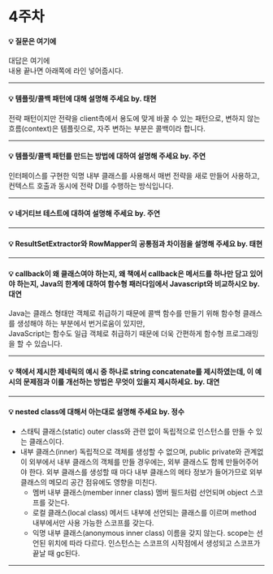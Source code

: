 # 4주차  
#### :bulb: 질문은 여기에  
대답은 여기에  
내용 끝나면 아래쪽에 라인 넣어줍시다.

--------

#### :bulb: 템플릿/콜백 패턴에 대해 설명해 주세요 by. 태현   
전략 패턴이지만 전략을 client측에서 용도에 맞게 바꿀 수 있는 패턴으로, 변하지 않는 흐름(context)은 템플릿으로, 자주 변하는 부분은 콜백이라 합니다.

--------

#### :bulb: 템플릿/콜백 패턴를 만드는 방법에 대하여 설명해 주세요 by. 주연  
인터페이스를 구현한 익명 내부 클래스를 사용해서 매번 전략을 새로 만들어 사용하고, 컨텍스트 호출과 동시에 전략 DI를 수행하는 방식입니다.

--------

#### :bulb: 네거티브 테스트에 대하여 설명해 주세요 by. 주연

--------

#### :bulb: ResultSetExtractor와 RowMapper의 공통점과 차이점을 설명해 주세요 by. 태현

--------

#### :bulb: callback이 왜 클래스여야 하는지, 왜 책에서 callback은 메서드를 하나만 담고 있어야 하는지, Java의 한계에 대하여 함수형 패러다임에서 Javascript와 비교하시오 by. 대연  
Java는 클래스 형태만 객체로 취급하기 때문에 콜백 함수를 만들기 위해 함수형 클래스를 생성해야 하는 부분에서 번거로움이 있지만,  
JavaScript는 함수도 일급 객체로 취급하기 때문에 더욱 간편하게 함수형 프로그래밍을 할 수 있습니다.

--------

#### :bulb: 책에서 제시한 제네릭의 예시 중 하나로 string concatenate를 제시하였는데, 이 예시의 문제점과 이를 개선하는 방법은 무엇이 있을지 제시하세요.  by. 대연

--------

#### :bulb: nested class에 대해서 아는대로 설명해 주세요 by. 정수 
- 스태틱 클래스(static) 
  outer class와 관련 없이 독립적으로 인스턴스를 만들 수 있는 클래스이다. 
- 내부 클래스(inner) 
  독립적으로 객체를 생성할 수 없으며, public private와 관계없이 외부에서 내부 클래스의 객체를 만들 경우에는, 외부 클래스도 함께 만들어주어야 한다. 외부 클래스를 생성할 때 마다 내부 클래스의 메타 정보가 들어가므로 외부 클래스의 메모리 공간 점유에도 영향을 미친다.
  - 멤버 내부 클래스(member inner class)
    멤버 필드처럼 선언되며 object 스코프를 갖는다.
  - 로컬 클래스(local class)
    메서드 내부에 선언되는 클래스를 이르며 method 내부에서만 사용 가능한 스코프를 갖는다.
  - 익명 내부 클래스(anonymous inner class)
    이름을 갖지 않는다. scope는 선언된 위치에 따라 다르다. 인스턴스는 스코프의 시작점에서 생성되고 스코프가 끝날 때 gc된다.
--------
